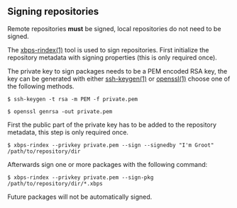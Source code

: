 ## Signing repositories

Remote repositories **must** be signed, local repositories do not need to be
signed.

The [xbps-rindex(1)](https://man.voidlinux.org/xbps-rindex.1) tool is used to
sign repositories. First initialize the repository metadata with signing
properties (this is only required once).

The private key to sign packages needs to be a PEM encoded RSA key, the key can
be generated with either [ssh-keygen(1)](https://man.voidlinux.org/ssh-keygen.1)
or [openssl(1)](https://man.voidlinux.org/openssl.1) choose one of the following
methods.

```
$ ssh-keygen -t rsa -m PEM -f private.pem
```

```
$ openssl genrsa -out private.pem
```

First the public part of the private key has to be added to the repository
metadata, this step is only required once.

```
$ xbps-rindex --privkey private.pem --sign --signedby "I'm Groot" /path/to/repository/dir
```

Afterwards sign one or more packages with the following command:

```
$ xbps-rindex --privkey private.pem --sign-pkg /path/to/repository/dir/*.xbps
```

Future packages will not be automatically signed.
